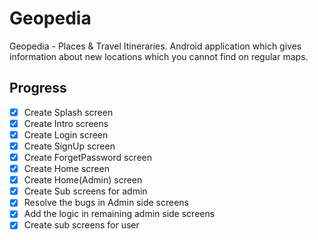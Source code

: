 # Geopedia
Geopedia - Places &amp; Travel Itineraries. Android application which gives information about new locations which you cannot find on regular maps.

## Progress

- [x]  Create Splash screen
- [x]  Create Intro screens
- [x] Create Login screen
- [x] Create SignUp screen
- [x] Create ForgetPassword screen
- [x] Create Home screen
- [x] Create Home(Admin) screen
- [x] Create Sub screens for admin
- [x] Resolve the bugs in Admin side screens
- [x] Add the logic in remaining admin side screens
- [x] Create sub screens for user
